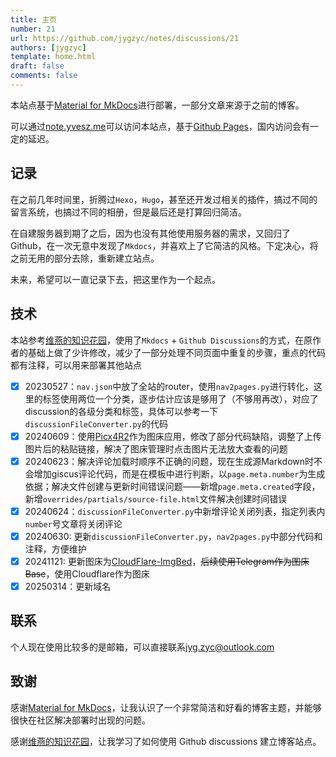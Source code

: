 ```yaml
---
title: 主页
number: 21
url: https://github.com/jygzyc/notes/discussions/21
authors: [jygzyc]
template: home.html
draft: false
comments: false
---
```


<!-- name: index -->

本站点基于[Material for MkDocs](https://squidfunk.github.io/mkdocs-material/)进行部署，一部分文章来源于之前的博客。

可以通过[note.yvesz.me](https://note.yvesz.me/)可以访问本站点，基于[Github Pages](https://blog.yvesz.me)，国内访问会有一定的延迟。

## 记录

在之前几年时间里，折腾过`Hexo`，`Hugo`，甚至还开发过相关的插件，搞过不同的留言系统，也搞过不同的相册，但是最后还是打算回归简洁。

在自建服务器到期了之后，因为也没有其他使用服务器的需求，又回归了Github，在一次无意中发现了`Mkdocs`，并喜欢上了它简洁的风格。下定决心，将之前无用的部分去除，重新建立站点。

未来，希望可以一直记录下去，把这里作为一个起点。

## 技术

本站参考[维燕的知识花园](https://weiyan.cc/)，使用了`Mkdocs` + `Github Discussions`的方式，在原作者的基础上做了少许修改，减少了一部分处理不同页面中重复的步骤，重点的代码都有注释，可以用来部署其他站点

- [x] 20230527：`nav.json`中放了全站的router，使用`nav2pages.py`进行转化，这里的标签使用两位一个分类，逐步估计应该是够用了（不够用再改），对应了discussion的各级分类和标签，具体可以参考一下`discussionFileConverter.py`的代码
- [x] 20240609：使用[Picx4R2](https://github.com/jygzyc/Picx4R2)作为图床应用，修改了部分代码缺陷，调整了上传图片后的粘贴链接，解决了图床管理时点击图片无法放大查看的问题
- [x] 20240623：解决评论加载时顺序不正确的问题，现在生成源Markdown时不会增加giscus评论代码，而是在模板中进行判断，以`page.meta.number`为生成依据；解决文件创建与更新时间错误问题——新增`page.meta.created`字段，新增`overrides/partials/source-file.html`文件解决创建时间错误
- [x] 20240624：`discussionFileConverter.py`中新增评论关闭列表，指定列表内`number`号文章将关闭评论
- [x] 20240630: 更新`discussionFileConverter.py`，`nav2pages.py`中部分代码和注释，方便维护
- [x] 20241121: 更新图床为[CloudFlare-ImgBed](https://github.com/MarSeventh/CloudFlare-ImgBed)，~~后续使用Telegram作为图床Base~~，使用Cloudflare作为图床
- [x] 20250314：更新域名

## 联系

个人现在使用比较多的是邮箱，可以直接联系[jyg.zyc@outlook.com](mailto:jyg.zyc@outlook.com)

## 致谢

感谢[Material for MkDocs](https://squidfunk.github.io/mkdocs-material/)，让我认识了一个非常简洁和好看的博客主题，并能够很快在社区解决部署时出现的问题。

感谢[维燕的知识花园](https://weiyan.cc/)，让我学习了如何使用 Github discussions 建立博客站点。
